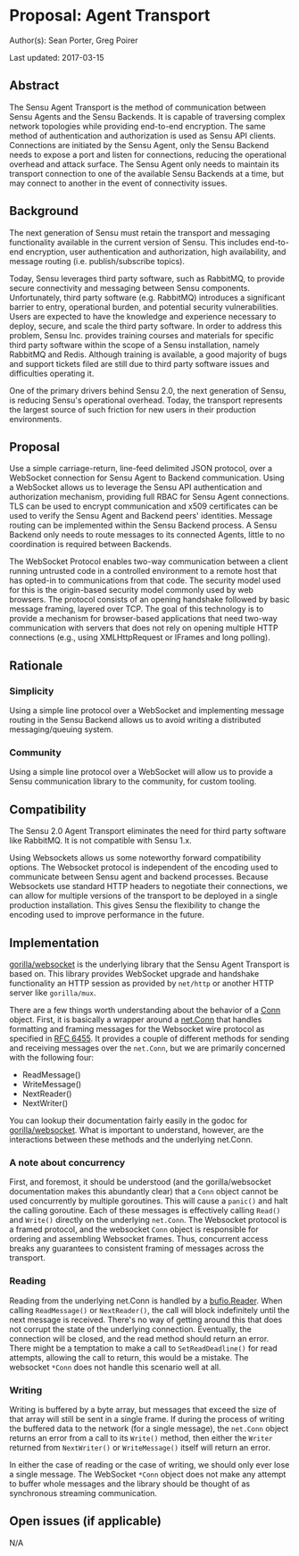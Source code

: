 # Proposal: Agent Transport

Author(s): Sean Porter, Greg Poirer

Last updated: 2017-03-15

## Abstract

The Sensu Agent Transport is the method of communication between Sensu Agents and the Sensu Backends. It is capable of traversing complex network topologies while providing end-to-end encryption. The same method of authentication and authorization is used as Sensu API clients. Connections are initiated by the Sensu Agent, only the Sensu Backend needs to expose a port and listen for connections, reducing the operational overhead and attack surface. The Sensu Agent only needs to maintain its transport connection to one of the available Sensu Backends at a time, but may connect to another in the event of connectivity issues.

## Background

The next generation of Sensu must retain the transport and messaging functionality available in the current version of Sensu. This includes end-to-end encryption, user authentication and authorization, high availability, and message routing (i.e. publish/subscribe topics).

Today, Sensu leverages third party software, such as RabbitMQ, to provide secure connectivity and messaging between Sensu components. Unfortunately, third party software (e.g. RabbitMQ) introduces a significant barrier to entry, operational burden, and potential security vulnerabilities. Users are expected to have the knowledge and experience necessary to deploy, secure, and scale the third party software. In order to address this problem, Sensu Inc. provides training courses and materials for specific third party software within the scope of a Sensu installation, namely RabbitMQ and Redis. Although training is available, a good majority of bugs and support tickets filed are still due to third party software issues and difficulties operating it.

One of the primary drivers behind Sensu 2.0, the next generation of Sensu, is reducing Sensu's operational overhead. Today, the transport represents the largest source of such friction for new users in their production environments.

## Proposal

Use a simple carriage-return, line-feed delimited JSON protocol, over a WebSocket connection for Sensu Agent to Backend communication. Using a WebSocket allows us to leverage the Sensu API authentication and authorization mechanism, providing full RBAC for Sensu Agent connections. TLS can be used to encrypt communication and x509 certificates can be used to verify the Sensu Agent and Backend peers' identities. Message routing can be implemented within the Sensu Backend process. A Sensu Backend only needs to route messages to its connected Agents, little to no coordination is required between Backends.

The WebSocket Protocol enables two-way communication between a client running untrusted code in a controlled environment to a remote host that has opted-in to communications from that code. The security model used for this is the origin-based security model commonly used by web browsers. The protocol consists of an opening handshake followed by basic message framing, layered over TCP. The goal of this technology is to provide a mechanism for browser-based applications that need two-way communication with servers that does not rely on opening multiple HTTP connections (e.g., using XMLHttpRequest or IFrames and long polling).

## Rationale

### Simplicity

Using a simple line protocol over a WebSocket and implementing message routing in the Sensu Backend allows us to avoid writing a distributed messaging/queuing system.

### Community

Using a simple line protocol over a WebSocket will allow us to provide a Sensu communication library to the community, for custom tooling.

## Compatibility

The Sensu 2.0 Agent Transport eliminates the need for third party software like RabbitMQ. It is not compatible with Sensu 1.x.

Using Websockets allows us some noteworthy forward compatibility options. The Websocket protocol is independent of the encoding used to communicate between Sensu agent and backend processes. Because Websockets use standard HTTP headers to negotiate their connections, we can allow for multiple versions of the transport to be deployed in a single production installation. This gives Sensu the flexibility to change the encoding used to improve performance in the future.

## Implementation

[gorilla/websocket](https://github.com/gorilla/websocket) is the underlying library that the Sensu Agent Transport is based on. This library provides WebSocket upgrade and handshake functionality an HTTP session as provided by `net/http` or another HTTP server like `gorilla/mux`.

There are a few things worth understanding about the behavior of a [Conn](https://godoc.org/github.com/gorilla/websocket#Conn) object. First, it is basically a wrapper around a [net.Conn](https://godoc.org/net#Conn) that handles formatting and framing messages for the Websocket wire protocol as specified in [RFC 6455](https://tools.ietf.org/html/rfc6455). It provides a couple of different methods for sending and receiving messages over the `net.Conn`, but we are primarily concerned with the following four:

- ReadMessage()
- WriteMessage()
- NextReader()
- NextWriter()

You can lookup their documentation fairly easily in the godoc for [gorilla/websocket](https://godoc.org/github.com/gorilla/websocket). What is important to understand, however, are the interactions between these methods and the underlying net.Conn.

### A note about concurrency

First, and foremost, it should be understood (and the gorilla/websocket documentation makes this abundantly clear) that a `Conn` object cannot be used concurrently by multiple goroutines. This will cause a `panic()` and halt the calling goroutine. Each of these messages is effectively calling `Read()` and `Write()` directly on the underlying `net.Conn`. The Websocket protocol is a framed protocol, and the websocket `Conn` object is responsible for ordering and assembling Websocket frames. Thus, concurrent access breaks any guarantees to consistent framing of messages across the transport.

### Reading

Reading from the underlying net.Conn is handled by a [bufio.Reader](https://godoc.org/bufio#Reader). When calling `ReadMessage()` or `NextReader()`, the call will block indefinitely until the next message is received. There's no way of getting around this that does not corrupt the state of the underlying connection. Eventually, the connection will be closed, and the read method should return an error. There might be a temptation to make a call to `SetReadDeadline()` for read attempts, allowing the call to return, this would be a mistake. The websocket `*Conn` does not handle this scenario well at all.

### Writing

Writing is buffered by a byte array, but messages that exceed the size of that array will still be sent in a single frame. If during the process of writing the buffered data to the network (for a single message), the `net.Conn` object returns an error from a call to its `Write()` method, then either the `Writer` returned from `NextWriter()` or `WriteMessage()` itself will return an error.

In either the case of reading or the case of writing, we should only ever lose a single message. The WebSocket `*Conn` object does not make any attempt to buffer whole messages and the library should be thought of as synchronous streaming communication.

## Open issues (if applicable)

N/A

